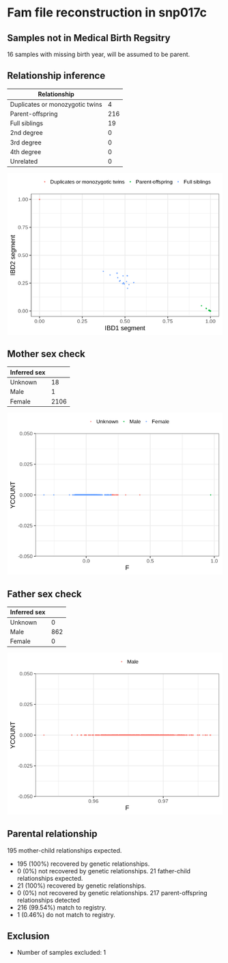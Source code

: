 # Fam file reconstruction in snp017c
## Samples not in Medical Birth Regsitry
16 samples with missing birth year, will be assumed to be parent.
## Relationship inference
| Relationship |   |
| ------------ | - |
| Duplicates or monozygotic twins| 4 |
| Parent-offspring| 216 |
| Full siblings| 19 |
| 2nd degree| 0 |
| 3rd degree| 0 |
| 4th degree| 0 |
| Unrelated| 0 |

![](fam_reconstruction/ibd_plot.png)
## Mother sex check
| Inferred sex |   |
| ------------ | - |
| Unknown | 18 |
| Male | 1 |
| Female | 2106 |

![](fam_reconstruction/mother_sex_plot.png)
## Father sex check
| Inferred sex |   |
| ------------ | - |
| Unknown | 0 |
| Male | 862 |
| Female | 0 |

![](fam_reconstruction/father_sex_plot.png)
## Parental relationship
195 mother-child relationships expected.
- 195 (100%) recovered by genetic relationships.
- 0 (0%) not recovered by genetic relationships.
21 father-child relationships expected.
- 21 (100%) recovered by genetic relationships.
- 0 (0%) not recovered by genetic relationships.
217 parent-offspring relationships detected
- 216 (99.54%) match to registry.
- 1 (0.46%) do not match to registry.
## Exclusion
- Number of samples excluded: 1
